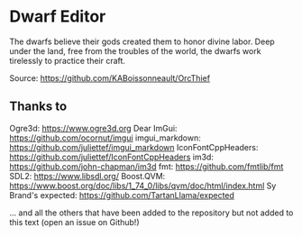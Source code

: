 # Dwarf Editor

The dwarfs believe their gods created them to honor divine labor. Deep under the land, free from the troubles of the world, the dwarfs work tirelessly to practice their craft.

Source: https://github.com/KABoissonneault/OrcThief

## Thanks to

Ogre3d: https://www.ogre3d.org
Dear ImGui: https://github.com/ocornut/imgui
imgui_markdown: https://github.com/juliettef/imgui_markdown
IconFontCppHeaders: https://github.com/juliettef/IconFontCppHeaders
im3d: https://github.com/john-chapman/im3d
fmt: https://github.com/fmtlib/fmt
SDL2: https://www.libsdl.org/
Boost.QVM: https://www.boost.org/doc/libs/1_74_0/libs/qvm/doc/html/index.html
Sy Brand's expected: https://github.com/TartanLlama/expected

... and all the others that have been added to the repository but not added to this text (open an issue on Github!)
